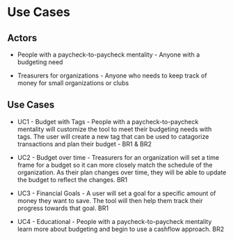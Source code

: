 # Use Cases

## Actors

- People with a paycheck-to-paycheck mentality - Anyone with a budgeting need

- Treasurers for organizations - Anyone who needs to keep track of money for small organizations or clubs

## Use Cases

- UC1 - Budget with Tags - People with a paycheck-to-paycheck mentality will customize the tool to meet their budgeting needs with tags. The user will create a new tag that can be used to catagorize transactions and plan their budget - BR1 & BR2

- UC2 - Budget over time - Treasurers for an organization will set a time frame for a budget so it can more closely match the schedule of the organization. As their plan changes over time, they will be able to update the budget to reflect the changes. BR1

- UC3 - Financial Goals - A user will set a goal for a specific amount of money they want to save. The tool will then help them track their progress towards that goal. BR1

- UC4 - Educational - People with a paycheck-to-paycheck mentality learn more about budgeting and begin to use a cashflow approach. BR2
